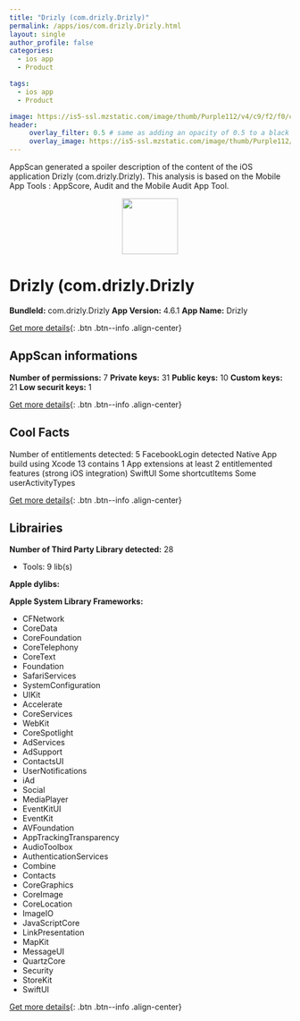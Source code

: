 ```yaml
---
title: "Drizly (com.drizly.Drizly)"
permalink: /apps/ios/com.drizly.Drizly.html
layout: single
author_profile: false
categories: 
  - ios app 
  - Product 

tags: 
  - ios app 
  - Product 

image: https://is5-ssl.mzstatic.com/image/thumb/Purple112/v4/c9/f2/f0/c9f2f0bc-3fe6-0514-4da3-8610b094bc0a/AppIcon-1x_U007emarketing-0-10-0-85-220.png/512x512bb.jpg
header: 
     overlay_filter: 0.5 # same as adding an opacity of 0.5 to a black background
     overlay_image: https://is5-ssl.mzstatic.com/image/thumb/Purple112/v4/c9/f2/f0/c9f2f0bc-3fe6-0514-4da3-8610b094bc0a/AppIcon-1x_U007emarketing-0-10-0-85-220.png/512x512bb.jpg
---
```

AppScan generated a spoiler description of the content of the iOS application Drizly (com.drizly.Drizly). This analysis is based on the Mobile App Tools : AppScore, Audit and the Mobile Audit App Tool.

  
  
<div style="text-align: center;"><img src="https://is5-ssl.mzstatic.com/image/thumb/Purple112/v4/c9/f2/f0/c9f2f0bc-3fe6-0514-4da3-8610b094bc0a/AppIcon-1x_U007emarketing-0-10-0-85-220.png/512x512bb.jpg" width="100" height="100"></div>  
  
# Drizly (com.drizly.Drizly

**BundleId:** com.drizly.Drizly
**App Version:** 4.6.1
**App Name:** Drizly


[Get more details](/pricing.html){: .btn .btn--info .align-center}  
  
## AppScan informations 

**Number of permissions:** 7
**Private keys:** 31
**Public keys:** 10
**Custom keys:** 21
**Low securit keys:** 1
  
[Get more details](/pricing.html){: .btn .btn--info .align-center}

## Cool Facts

Number of entitlements detected: 5
FacebookLogin detected
Native App
build using Xcode 13
contains 1 App extensions
at least 2 entitlemented features (strong iOS integration)
SwiftUI
Some shortcutItems 
Some userActivityTypes
  
[Get more details](/pricing.html){: .btn .btn--info .align-center}

## Librairies 
**Number of Third Party Library detected:** 28
- Tools: 9 lib(s)

**Apple dylibs:**


**Apple System Library Frameworks:**
- CFNetwork
- CoreData
- CoreFoundation
- CoreTelephony
- CoreText
- Foundation
- SafariServices
- SystemConfiguration
- UIKit
- Accelerate
- CoreServices
- WebKit
- CoreSpotlight
- AdServices
- AdSupport
- ContactsUI
- UserNotifications
- iAd
- Social
- MediaPlayer
- EventKitUI
- EventKit
- AVFoundation
- AppTrackingTransparency
- AudioToolbox
- AuthenticationServices
- Combine
- Contacts
- CoreGraphics
- CoreImage
- CoreLocation
- ImageIO
- JavaScriptCore
- LinkPresentation
- MapKit
- MessageUI
- QuartzCore
- Security
- StoreKit
- SwiftUI


  
[Get more details](/pricing.html){: .btn .btn--info .align-center}

